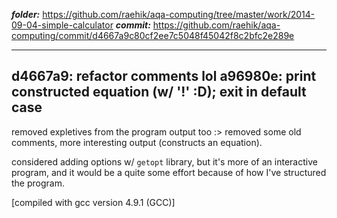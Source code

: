 ***folder:*** https://github.com/raehik/aqa-computing/tree/master/work/2014-09-04-simple-calculator
***commit:*** https://github.com/raehik/aqa-computing/commit/d4667a9c80cf2ee7c5048f45042f8c2bfc2e289e


----------------------
d4667a9: refactor comments lol
a96980e: print constructed equation (w/ '!' :D); exit in default case
----------------------


removed expletives from the program output too :>
removed some old comments, more interesting output (constructs an equation).

considered adding options w/ `getopt` library, but it's more of an interactive
program, and it would be a quite some effort because of how I've structured the
program.


[compiled with gcc version 4.9.1 (GCC)]
